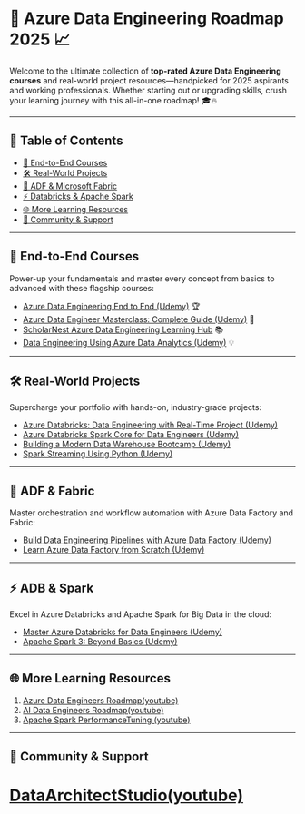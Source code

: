 # 🚀 Azure Data Engineering Roadmap 2025 📈

Welcome to the ultimate collection of **top-rated Azure Data Engineering courses** and real-world project resources—handpicked for 2025 aspirants and working professionals. Whether starting out or upgrading skills, crush your learning journey with this all-in-one roadmap! 🎓🔥

---

## 📑 Table of Contents

- [🚀 End-to-End Courses](#end-to-end-courses)
- [🛠️ Real-World Projects](#real-world-projects)
- [🔗 ADF & Microsoft Fabric](#adf--fabric)
- [⚡ Databricks & Apache Spark](#adb--spark)
- [🌐 More Learning Resources](#more-learning-resources)
- [🙌 Community & Support](#community--support)

---

## 🚀 End-to-End Courses

Power-up your fundamentals and master every concept from basics to advanced with these flagship courses:

- [Azure Data Engineering End to End (Udemy)](https://www.udemy.com/course/azure-data-engineering-end-to-end-course-english/?kw=Azure+data+engineerin&src=sac&couponCode=LETSLEARNNOW)  🏆
- [Azure Data Engineer Masterclass: Complete Guide (Udemy)](https://www.udemy.com/course/azure-data-engineer-masterclass-the-complete-guide/?couponCode=LETSLEARNNOW) 🌟
- [ScholarNest Azure Data Engineering Learning Hub](https://www.scholarnest.com/) 📚
- [Data Engineering Using Azure Data Analytics (Udemy)](https://www.udemy.com/course/data-engineering-using-azure-data-analytics/?couponCode=MT260825G2) 💡

---

## 🛠️ Real-World Projects

Supercharge your portfolio with hands-on, industry-grade projects:

- [Azure Databricks: Data Engineering with Real-Time Project (Udemy)](https://www.udemy.com/course/azure-databricks-data-engineering-with-real-time-project/?couponCode=LETSLEARNNOW)
- [Azure Databricks Spark Core for Data Engineers (Udemy)](https://www.udemy.com/course/azure-databricks-spark-core-for-data-engineers/?couponCode=LETSLEARNNOW)
- [Building a Modern Data Warehouse Bootcamp (Udemy)](https://www.udemy.com/course/building-a-modern-data-warehouse-data-engineering-bootcamp/?couponCode=KEEPLEARNING)
- [Spark Streaming Using Python (Udemy)](https://www.udemy.com/course/spark-streaming-using-python/?couponCode=LETSLEARNNOW)

---

## 🔗 ADF & Fabric

Master orchestration and workflow automation with Azure Data Factory and Fabric:

- [Build Data Engineering Pipelines with Azure Data Factory (Udemy)](https://www.udemy.com/course/build-data-engineering-pipelines-with-azure-data-factory/?couponCode=KEEPLEARNING)
- [Learn Azure Data Factory from Scratch (Udemy)](https://www.udemy.com/course/learn-azure-data-factory-from-scratch/)

---

## ⚡ ADB & Spark

Excel in Azure Databricks and Apache Spark for Big Data in the cloud:

- [Master Azure Databricks for Data Engineers (Udemy)](https://www.udemy.com/course/master-azure-databricks-for-data-engineers/?couponCode=LETSLEARNNOW)
- [Apache Spark 3: Beyond Basics (Udemy)](https://www.udemy.com/course/apache-spark-3-beyond-basics/)

---

## 🌐 More Learning Resources

1. [Azure Data Engineers Roadmap(youtube)](https://youtu.be/L3LY57BSgTk)
2. [AI Data Engineers Roadmap(youtube)](https://youtu.be/4EvmBI5O_wg)
3. [Apache Spark PerformanceTuning (youtube)](https://www.youtube.com/playlist?list=PLp8qtTIke0EWuaQm3vZMwQgxflC6NBU8y)
---

## 🙌 Community & Support
# [DataArchitectStudio(youtube)](https://www.youtube.com/channel/UCGnwMQLcCsDQzGh_vufQBtw)
